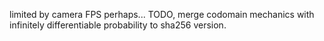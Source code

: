 limited by camera FPS perhaps... TODO, merge codomain mechanics with infinitely differentiable probability to sha256 version.
